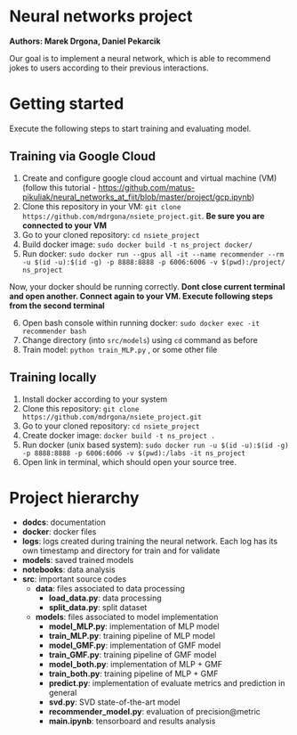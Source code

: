 # Neural networks project
**Authors: Marek Drgona, Daniel Pekarcik**

Our goal is to implement a neural network, which is able to recommend jokes to users according to their previous interactions.

# Getting started

Execute the following steps to start training and evaluating model.

## Training via Google Cloud 
1. Create and configure google cloud account and virtual machine (VM) (follow this tutorial - https://github.com/matus-pikuliak/neural_networks_at_fiit/blob/master/project/gcp.ipynb)
2. Clone this repository in your VM: `git clone https://github.com/mdrgona/nsiete_project.git`. **Be sure you are connected to your VM**
3. Go to your cloned repository: `cd nsiete_project`
4. Build docker image: `sudo docker build -t ns_project docker/`
5. Run docker: `sudo docker run --gpus all -it --name recommender --rm -u $(id -u):$(id -g) -p 8888:8888 -p 6006:6006 -v $(pwd):/project/ ns_project`

Now, your docker should be running correctly. **Dont close current terminal and open another. Connect again to your VM. Execute following steps from the second terminal**

6. Open bash console within running docker: `sudo docker exec -it recommender bash`
7. Change directory (into `src/models`) using `cd` command as before
8. Train model: `python train_MLP.py` , or some other file


## Training locally
1. Install docker according to your system
2. Clone this repository: `git clone https://github.com/mdrgona/nsiete_project.git`
3. Go to your cloned repository: `cd nsiete_project`
4. Create docker image: `docker build -t ns_project .`
5. Run docker (unix based system): `sudo docker run -u $(id -u):$(id -g) -p 8888:8888 -p 6006:6006 -v $(pwd):/labs -it ns_project`
6. Open link in terminal, which should open your source tree.


# Project hierarchy
- **dodcs**: documentation
- **docker**: docker files
- **logs**: logs created during training the neural network. Each log has its own timestamp and directory for train and for validate
- **models**: saved trained models
- **notebooks**: data analysis
- **src**: important source codes
  - **data**: files associated to data processing
    - **load_data.py**: data processing
    - **split_data.py**: split dataset 
  - **models**: files associated to model implementation
    - **model_MLP.py**: implementation of MLP model
    - **train_MLP.py**: training pipeline of MLP model
    - **model_GMF.py**: implementation of GMF model
    - **train_GMF.py**: training pipeline of GMF model
    - **model_both.py**: implementation of MLP + GMF
    - **train_both.py**: training pipeline of MLP + GMF
    - **predict.py**: implementation of evaluate metrics and prediction in general
    - **svd.py**: SVD state-of-the-art model
    - **recommender_model.py**: evaluation of precision@metric
    - **main.ipynb**: tensorboard and results analysis
